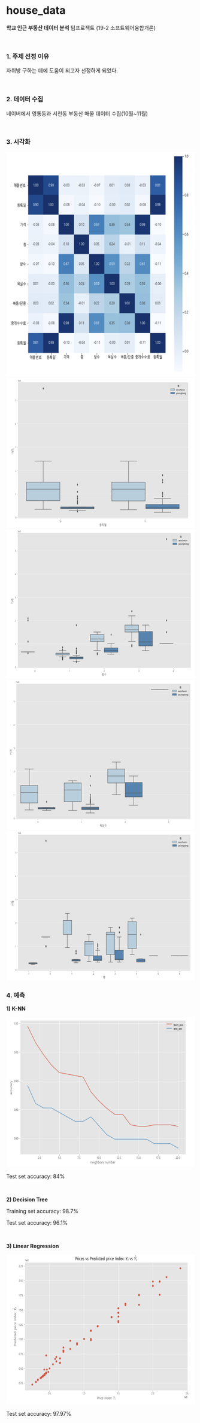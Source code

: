 # house_data

**학교 인근 부동산 데이터 분석** 텀프로젝트 (19-2 소프트웨어융합개론)

<br>

### 1. 주제 선정 이유

자취방 구하는 데에 도움이 되고자 선정하게 되었다.

<br>

### 2. 데이터 수집

네이버에서 영통동과 서천동 부동산 매물 데이터 수집(10월~11월)

<br>

### 3. 시각화

<img src="/img/heatmap.PNG" width="600" height="600">

<img src="/img/month.PNG" width="600" height="400">

<img src="/img/room.PNG" width="600" height="400">

<img src="/img/bathroom.PNG" width="600" height="400">

<img src="/img/floor.PNG" width="600" height="400">

<br>

### 4. 예측

**1) K-NN**

<img src="/img/knn.PNG" width="600" height="400">

Test set accuracy: 84%

<br>

**2) Decision Tree**

Training set accuracy: 98.7%

Test set accuracy: 96.1%

<br>

**3) Linear Regression**

<img src="/img/linear.PNG" width="600" height="400">

Test set accuracy: 97.97%
